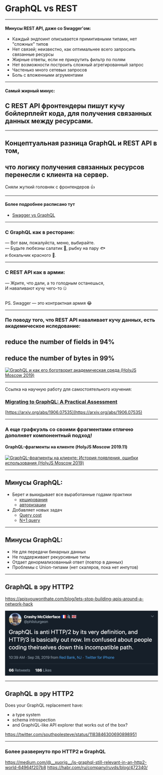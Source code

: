 # GraphQL vs REST

-----

#### Минусы REST API, даже со Swagger'ом: <!-- .element: class="red" -->

- Каждый эндпоинт описывается примитивными типами, нет "сложных" типов <!-- .element: class="fragment" -->
- Нет связей; неизвестно, как оптимальнее всего запросить связанные ресурсы <!-- .element: class="fragment" -->
- Жирные ответы, если не прикрутить фильтр по полям <!-- .element: class="fragment" -->
- Нет возможности построить сложный агрегированный запрос <!-- .element: class="fragment" -->
- Частенько много сетевых запросов <!-- .element: class="fragment" -->
- Боль с вложенными агрументами <!-- .element: class="fragment" -->

-----

#### Самый жирный минус: <!-- .element: class="red" -->

## С REST API фронтендеры пишут кучу бойлерплейт кода, для получения связанных данных между ресурсами. <!-- .element: class="fragment" -->

-----

## Концептуальная разница GraphQL и REST API в том, <!-- .element: class="green" -->

## что логику получения связанных ресурсов перенесли с клиента на сервер. <!-- .element: class="fragment" -->

Сняли жуткий головняк с фронтендеров 👍 <!-- .element: class="fragment orange" -->

-----

#### Более подробнее расписано тут

- [Swagger vs GraphQL](https://github.com/nodkz/conf-talks/blob/master/articles/swagger/README.md)

-----

### C GraphQL как в ресторане: <!-- .element: class="green" -->

— Вот вам, пожалуйста, меню, выбирайте.<br/>
— Будьте любезны салатик 🥗, рыбку на пару 🐟 <br/> и бокальчик красного 🍷.

-----

### C REST API как в армии: <!-- .element: class="orange" -->

— Жрите, что дали, а то голодным останешься,<br/>И наваливают кучу чего-то 🤐

<br/>PS. Swagger — это контрактная армия 😂 <!-- .element: class="fragment" -->

-----

### По поводу того, что REST API наваливает кучу данных, есть академическое иследование:

## reduce the number of fields in 94% <!-- .element: class="orange" -->

## reduce the number of bytes in 99% <!-- .element: class="orange" -->

<a href="https://www.youtube.com/watch?v=1L7tGvtCzPY" target="_blank"><img src="https://img.youtube.com/vi/1L7tGvtCzPY/0.jpg" alt="GraphQL и как его боготворит академическая среда (HolyJS Moscow 2019)" class="plain" style="max-width: 480px" /></a>

-----

Ссылка на научную работу для самостоятельного изучения:

### [Migrating to GraphQL: A Practical Assessment](https://arxiv.org/abs/1906.07535)

[https://arxiv.org/abs/1906.07535](https://arxiv.org/abs/1906.07535)

-----

### А еще графкуэль со своими фрагментами отлично дополняет компонентный подход! <!-- .element: class="green" -->

#### GraphQL-фрагменты на клиенте (HolyJS Moscow 2019.11)

<a href="https://www.youtube.com/watch?v=0bpZiMVJh14" target="_blank"><img src="https://img.youtube.com/vi/0bpZiMVJh14/0.jpg" alt="GraphQL-фрагменты на клиенте: История появления, ошибки использования (HolyJS Moscow 2019)" style="max-width: 480px" class="plain" /></a>

-----

## Минусы GraphQL: <!-- .element: class="red" -->

- Берет и выкидывает все выработанные годами  практики <!-- .element: class="fragment" -->
  - [кеширования](https://blog.usejournal.com/caching-with-graphql-what-are-the-best-options-e161b0f20e59) <!-- .element: class="fragment" -->
  - [авторизации](https://github.com/nodkz/conf-talks/tree/master/articles/graphql/auth) <!-- .element: class="fragment" -->
- Добавляет новых задач <!-- .element:  class="fragment" style="padding-top: 25px" -->
  - [Query cost](https://github.com/slicknode/graphql-query-complexity) <!-- .element: class="fragment" -->
  - [N+1 query](https://github.com/nodkz/conf-talks/tree/master/articles/graphql/dataloader) <!-- .element: class="fragment" -->

-----

## Минусы GraphQL: <!-- .element: class="red" -->

- Не для передачи бинарных данных <!-- .element: class="fragment" -->
- Не поддерживает рекурсивные типы <!-- .element: class="fragment" -->
- Отдает денормализованный ответ (повтор в данных) <!-- .element: class="fragment" -->
- Проблемы с Union-типами (нет скаляров, пока нет инпутов) <!-- .element: class="fragment" -->

-----

## GraphQL в эру HTTP2

<https://apisyouwonthate.com/blog/lets-stop-building-apis-around-a-network-hack>

![img](./http2.png) <!-- .element: class="plain"  -->


-----

## GraphQL в эру HTTP2

Does your GraphQL replacement have:

- a type system 
- schema introspection 
- and GraphiQL-like API explorer that works out of the box? 

<https://twitter.com/southpolesteve/status/1183846300690898951>

-----

### Более развернуто про HTTP2 и GraphQL

<https://medium.com/@__xuorig__/is-graphql-still-relevant-in-an-http2-world-64964f207b8>
<https://habr.com/ru/company/ruvds/blog/472340/>